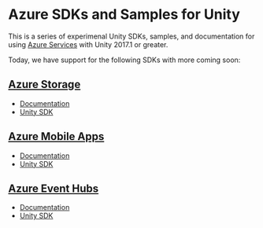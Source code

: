 # Azure SDKs and Samples for Unity

This is a series of experimenal Unity SDKs, samples, and documentation for using [Azure Services](https://aka.ms/azfreegamedev) with Unity 2017.1 or greater.

Today, we have support for the following SDKs with more coming soon:

## [Azure Storage](https://aka.ms/azstoragedocsgamedev)

* [Documentation](https://aka.ms/azstoragegamedev)
* [Unity SDK](https://aka.ms/azstorage-unitysdk)

## [Azure Mobile Apps](https://aka.ms/azmobileappsdocsgamedev)

* [Documentation](https://aka.ms/azmobileappsgamedev)
* [Unity SDK](https://aka.ms/azmobile-unitysdk)

## [Azure Event Hubs](https://aka.ms/azeventhubsdocsgamedev)

* [Documentation](https://aka.ms/azeventhubsgamedev)
* [Unity SDK](https://aka.ms/azeventhubs-unitysdk)
